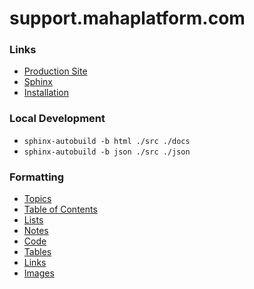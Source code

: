 # support.mahaplatform.com

### Links
-   [Production Site](https://support.mahaplatform.com)
-   [Sphinx](https://www.sphinx-doc.org/en/master)
-   [Installation](https://www.sphinx-doc.org/en/master/usage/installation.html)

### Local Development
-   `sphinx-autobuild -b html ./src ./docs`
-   `sphinx-autobuild -b json ./src ./json`

### Formatting
-   [Topics](https://sublime-and-sphinx-guide.readthedocs.io/en/latest/topics.html)
-   [Table of Contents](https://sublime-and-sphinx-guide.readthedocs.io/en/latest/indices.html)
-   [Lists](https://sublime-and-sphinx-guide.readthedocs.io/en/latest/lists.html)
-   [Notes](https://sublime-and-sphinx-guide.readthedocs.io/en/latest/notes_warnings.html)
-   [Code](https://sublime-and-sphinx-guide.readthedocs.io/en/latest/code_blocks.html)
-   [Tables](https://sublime-and-sphinx-guide.readthedocs.io/en/latest/tables.html)
-   [Links](https://sublime-and-sphinx-guide.readthedocs.io/en/latest/references.html)
-   [Images](https://sublime-and-sphinx-guide.readthedocs.io/en/latest/images.html)
